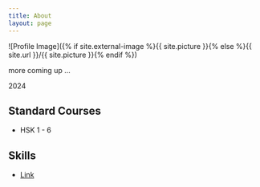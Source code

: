 ```yaml
---
title: About
layout: page
---
```

![Profile Image]({% if site.external-image %}{{ site.picture }}{% else %}{{ site.url }}/{{ site.picture }}{% endif %})

<p>more coming up ...</p>

<p> 2024 </p>

<h2>Standard Courses</h2>

<ul class="skill-list">
	<li>HSK 1 - 6</li>
</ul>

<h2>Skills</h2>

<ul>
	<li><a href="https://github.com/">Link</a></li>
</ul>

